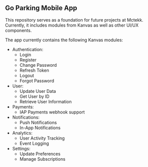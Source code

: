 ## **Go Parking Mobile App**

This repository serves as a foundation for future projects at Mctekk. Currently, it includes modules from Kanvas as well as other UI/UX components.

The app currently contains the following Kanvas modules:

- Authentication:
  - Login
  - Register
  - Change Password
  - Refresh Token
  - Logout
  - Forgot Password
- User:
  - Update User Data
  - Get User by ID
  - Retrieve User Information
- Payments:
  - IAP Payments webhook support
- Notifications:
  - Push Notifications
  - In-App Notifications
- Analytics:
  - User Activity Tracking
  - Event Logging
- Settings:
  - Update Preferences
  - Manage Subscriptions